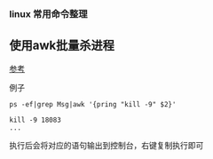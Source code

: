 ### linux 常用命令整理

## 使用awk批量杀进程

[参考](https://www.cnblogs.com/yiyide266/p/6541809.html)

例子

```
ps -ef|grep Msg|awk '{pring "kill -9" $2}'

kill -9 18083
...
```
执行后会将对应的语句输出到控制台，右键复制执行即可
